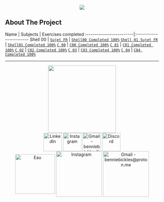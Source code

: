 <p align="center">
  <img src="https://zupimages.net/up/22/37/5q09.png" />
</p>

<!-- ABOUT THE PROJECT -->
## About The Project

Name	|	Subjects       |  Exercises completed
:------------------------|:-----------------------
Shell 00	|	 [`Sujet FR`](https://github.com/BennieBickles/Piscine-42/blob/main/Shell-00/Shell-00_Sujet.pdf)        | [`Shell00 Completed 100%`](https://github.com/BennieBickles/Piscine-42/tree/main/Shell-00)
[`Shell 01 Sujet FR`](https://github.com/BennieBickles/Piscine-42/blob/main/Shell-01/Shell-01_Sujet.pdf)  | [`Shell01 Completed 100%`](https://github.com/BennieBickles/Piscine-42/tree/main/Shell-01)
[`C 00`](https://github.com/BennieBickles/Piscine-42/blob/main/C00/C-00_Sujet.pdf) | [`C00 Completed 100%`](https://github.com/BennieBickles/Piscine-42/tree/main/C00)
[`C 01`](https://github.com/BennieBickles/Piscine-42/blob/main/C01/C-01_Sujet.pdf)     | [`C01 Completed 100%`](https://github.com/BennieBickles/Piscine-42/tree/main/C01)
[`C 02`](https://github.com/BennieBickles/Piscine-42/blob/main/C02/C-02_Sujet.pdf)  | [`C02 Completed 100%`](https://github.com/BennieBickles/Piscine-42/tree/main/C02)
[`C 03`](https://github.com/BennieBickles/Piscine-42/blob/main/C03/C-03_Sujet.pdf)   | [`C03 Completed 100%`](https://github.com/BennieBickles/Piscine-42/tree/main/C03)
[`C 04`](https://github.com/BennieBickles/Piscine-42/blob/main/C03/C-04_Sujet.pdf)   | [`C04 Completed 100%`](https://github.com/BennieBickles/Piscine-42/tree/main/C04)

__________________________________________________________________
<div align="center">
	<div>
	<img height="222em" src="https://zupimages.net/up/22/37/w8q5.png">
	</div>
	<div>
	<div>
    	</div>
    	<div>
  	<a href="https://www.youtube.com/watch?v=bpmeHdOvoX0" target="_blank"><img align="center" alt="LinkedIn" height="60" src="https://user-images.githubusercontent.com/81205527/157161849-01a9df02-bf32-45be-add4-122bc40b48cf.png"></a>
	<a href="https://youtu.be/GJ0mO8P37Eg" target="_blank"><img align="center" alt="Instagram" height="60" src="https://user-images.githubusercontent.com/81205527/157161841-19ec3ab2-2c8f-4ec0-8b9d-3cd885256098.png"></a>
	<a href = "https://youtu.be/_yrkWU6TDwQ"> <img align="center" alt="Gmail - benniebickles@proton.me" height="60" src="https://user-images.githubusercontent.com/81205527/157161831-eb9dffee-404b-4ffe-b0af-34671219f7fb.png"></a>
	<a href="https://youtu.be/2k0SmqbBIpQ" target="_blank"><img align="center" alt="Discord" height="60" src="https://user-images.githubusercontent.com/81205527/157161820-de88dc63-61a3-4c9f-9445-07ac98bf0bc2.png"></a>
	</div>
</div>
<div align="center">
    	<div>
	<a href="https://www.youtube.com/watch?v=bpmeHdOvoX0" target="_blank"><img align="center" alt="Eau" height="130" src="https://zupimages.net/up/22/37/uf9w.png"></a>
	<a href="https://youtu.be/GJ0mO8P37Eg" target="_blank"><img align="center" alt="Instagram" height="150" src="https://zupimages.net/up/22/37/qinh.png"></a>
	<a href = "https://youtu.be/_yrkWU6TDwQ"> <img align="center" alt="Gmail - benniebickles@proton.me" height="150" src="https://zupimages.net/up/22/37/onlz.png"></a>
	</div>
</div>
